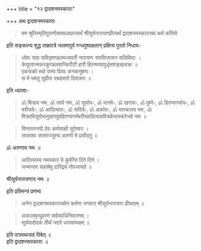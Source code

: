 
+++
title = "१२ द्वादशनमस्काराः"

+++
अथ द्वादशनमस्काराः  

> मम श्रुतिस्मृतिपुराणोक्तफलप्राप्त्यर्थं श्रीसूर्यनारायणप्रीत्यर्थं द्वादशनमस्काराख्यं कर्म करिष्ये  

 इति सङ्कल्प्य शुद्ध ताम्रपात्रे जलमापूर्य गन्धपुष्पाक्षतान् प्रक्षिप्य पुरतो निधाय- 

> ध्येयः सदा सवितृमण्डलमध्यवर्ती नारायणः सरसिजासन सन्निविष्टः ।  
केयूरवान्मकरकुण्डलवान्किरीटी हारी हिरण्मयवपुर्धृतशङ्खचक्रः ॥  
एकचक्रो रथो यस्य दिव्यः कनकभूषणः ।  
स मे भवतु सुप्रीतः पद्महस्तो दिवाकरः ॥    

इति ध्यात्वा-  

> ॐ मित्राय नमः, ॐ रवये नमः, ॐ सूर्याय॰, ॐ भानवे॰, ॐ खगाय॰, ॐ पूष्णे॰, ॐ हिरण्यगर्भाय॰, ॐ मरीचये॰, ॐ आदित्याय॰, ॐ सवित्रे॰, ॐ अर्काय॰, ॐ भास्कराय नमः, ॐ मित्ररविसूर्यभानुखगपूषहिरण्यगर्भमरीच्यादित्यसवित्रर्कभास्करेभ्यो नमः ॥     

> विनतातनयो देवः कर्मसाक्षी सुरेश्वरः ।  
सप्ताश्वः सप्तरज्जुश्च अरुणो मे प्रसीदतु ॥  

ॐ अरुणाय नमः ॥  

> आदिस्यस्य नमस्कारं ये कुर्वन्ति दिने दिने ।  
जन्मान्तर सहस्रेषु दारिद्र्यं नोपजायते ॥   

श्रीसूर्यनारायणाय नमः ॥  

इति प्रतिमन्त्रं प्रणम्य  

> अनेन द्वादशनमस्काराख्येन कर्मणा भगवान् श्रीसूर्यनारायणः प्रीयताम् ॥  

> अकालमृत्युहरणं सर्वव्याधिनिवारणम् ।  
सूर्यपादोदकं तीर्थं जठरे धारयाम्यहम् ॥     

इति पात्रस्थजलं पिबेत् ॥  
इति द्वादशनमस्काराः ॥


